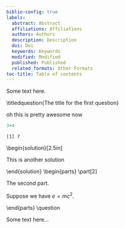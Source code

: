 ```yaml
---
biblio-config: true
labels:
  abstract: Abstract
  affiliations: Affiliations
  authors: Authors
  description: Description
  doi: Doi
  keywords: Keywords
  modified: Modified
  published: Published
  related_formats: Other Formats
toc-title: Table of contents
---
```


Some text here.

\titledquestion{The title for the first question}

oh this is pretty awesome now

``` {.r .cell-code}
3+4
```

    [1] 7

\begin{solution}[2.5in]

This is another solution

\end{solution}
\begin{parts}
\part[2]

The second part.

Suppose we have $e=mc^2$.

\end{parts}
\question

Some text here...
